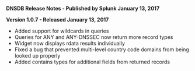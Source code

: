 **DNSDB Release Notes - Published by Splunk January 13, 2017**


**Version 1.0.7 - Released January 13, 2017**

* Added support for wildcards in queries
* Queries for ANY and ANY-DNSSEC now return more record types
* Widget now displays rdata results individually
* Fixed a bug that prevented multi-level country code domains from being looked up properly
* Added contains types for additional fields from returned records
